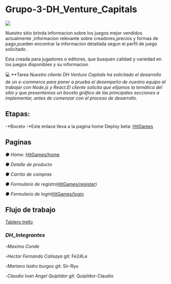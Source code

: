 

# **Grupo-3-DH_Venture_Capitals**

![](https://github.com/Sir-Ryu/Grupo-3-HitGames/blob/main/desings/logo_sprint1.png)


Nuestro sitio brinda informacion sobre los juegos mejor vendidos actualmente ,informacion relevante sobre creadores,precios y formas de pago,pueden encontrar la informacion detallada segun el perfil de juego solicitado .

  Esta creada para jugadores o editores, que busquen calidad y variedad en los juegos disponibles y su informacion

💻 
**Tarea
_Nuestro cliente DH Venture Capitals ha solicitado el desarrollo de un e-commerce para poner a prueba el desempeño de nuestro equipo al trabajar con Node.js y React.El cliente solicita que elijamos la temática del sitio
y que presentemos un boceto gráfico de las principales secciones a implementar, antes de comenzar con el proceso de desarrollo._


## **Etapas:**

-*Boceto
-*Este enlace lleva a la pagina home Deploy beta: [HitGames](https://fe24le.github.io/DH_SPR2)


## **Paginas**

*● Home:* [HitGames/home](https://fe24le.github.io/DH_SPR2)

*● Detalle de producto* 

*● Carrito de compras*

*● Formulario de registro*[HitGames/register](https://fe24le.github.io/DH_SPR2/register.html))

*● Formulario de login*[HitGames/login](https://fe24le.github.io/DH_SPR2/login.html)

## **Flujo de trabajo**

 [Tablero trello](https://trello.com/b/4bt3QZLe/proyecto-dh-grupo-3)


### *DH_Integrantes* 

-*Maximo Conde*  

-*Hector Fernando Calisaya*   git:  Fe24Le 

-*Mariano Isidro burgos*   git:  Sir-Ryu

-*Claudio Ivan Angel Quipildor*   git:  Quipildor-Claudio



